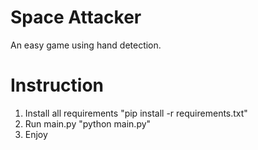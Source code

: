 # Space Attacker
An easy game using hand detection.

# Instruction
1. Install all requirements 
"pip install -r requirements.txt"
2. Run main.py
"python main.py"
3. Enjoy
